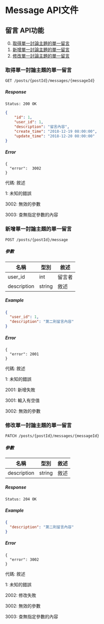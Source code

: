 # Message API文件

## 留言 API功能

0. [取得單一討論主題的單一留言](#取得單一討論主題的單一留言)
0. [新增單一討論主題的單一留言](#新增單一討論主題的單一留言)
0. [修改單一討論主題的單一留言](#修改單一討論主題的單一留言)

### 取得單一討論主題的單一留言

`GET /posts/{postId}/messages/{messageId}`

##### Response

`Status: 200 OK`

```json
{
    "id": 1,
    "user_id": 1,
    "description": "留言內容",
    "create_time": "2018-12-19 08:00:00",
    "update_time": "2018-12-20 08:00:00"
}
```
##### Error

```
{
  "error":  3002
}
```

代碼: 敘述

1: 未知的錯誤

3002: 無效的參數

3003: 查無指定參數的內容

### 新增單一討論主題的單一留言

`POST /posts/{postId}/message`

##### 參數

| 名稱          | 型別    | 敘述 |
| ---          | ---     | --- |
| user_id    | int     | 留言者 |
| description  | string     | 敘述 |

##### Example

```json
{
  "user_id": 1,
  "description": "第二則留言內容"
}
```

##### Error

```
{
  "error": 2001
}
```

代碼: 敘述

1: 未知的錯誤

2001: 新增失敗

3001: 輸入有空值

3002: 無效的參數

### 修改單一討論主題的單一留言

`PATCH /posts/{postId}/messages/{messageId}`

##### 參數

| 名稱          | 型別    | 敘述 |
| ---          | ---     | --- |
| description  | string     | 敘述 |

##### Response

`Status: 204 OK`

##### Example

```json
{
  "description": "第二則留言內容"
}
```

##### Error

```
{
  "error": 3002
}
```

代碼: 敘述

1: 未知的錯誤

2002: 修改失敗

3002: 無效的參數

3003: 查無指定參數的內容
